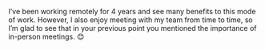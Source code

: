 I’ve been working remotely for 4 years and see many benefits to this mode of work. However, I also enjoy meeting with my
team from time to time, so I’m glad to see that in your previous point you mentioned the importance of in-person
meetings. 😊
